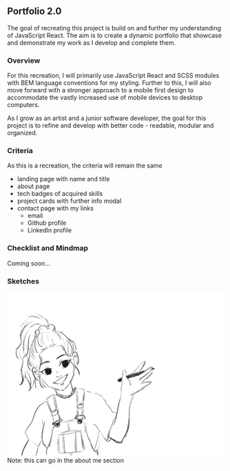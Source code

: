 ## Portfolio 2.0

The goal of recreating this project is build on and further my understanding of JavaScript React. The aim is to create a dynamic portfolio that showcase and demonstrate my work as I develop and complete them.

### Overview

For this recreation, I will primarily use JavaScript React and SCSS modules with BEM language conventions for my styling. Further to this, I will also move forward with a stronger approach to a mobile first design to accommodate the vastly increased use of mobile devices to desktop computers.

As I grow as an artist and a junior software developer, the goal for this project is to refine and develop with better code - readable, modular and organized.

### Criteria

As this is a recreation, the criteria will remain the same 
- landing page with name and title 
- about page 
- tech badges of acquired skills 
- project cards with further info modal 
- contact page with my links 
  - email 
  - Github profile 
  - LinkedIn profile

### Checklist and Mindmap

Coming soon...

### Sketches

<img src="./assets/Self portrait.png">
Note: this can go in the about me section
